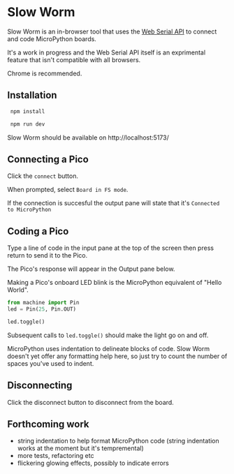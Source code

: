 # Slow Worm

Slow Worm is an in-browser tool that uses the [Web Serial API](https://developer.mozilla.org/en-US/docs/Web/API/Web_Serial_API) to connect and code MicroPython boards.

It's a work in progress and the Web Serial API itself is an exprimental feature that isn't compatible with all browsers.

Chrome is recommended.

## Installation

```bash
 npm install

 npm run dev
```

Slow Worm should be available on http://localhost:5173/

## Connecting a Pico

Click the `connect` button.

When prompted, select `Board in FS mode`.

If the connection is succesful the output pane will state that it's `Connected to MicroPython`

## Coding a Pico

Type a line of code in the input pane at the top of the screen then press return to send it to the Pico.

The Pico's response will appear in the Output pane below.

Making a Pico's onboard LED blink is the MicroPython equivalent of "Hello World".

```python
from machine import Pin
led = Pin(25, Pin.OUT)

led.toggle()
```

Subsequent calls to `led.toggle()` should make the light go on and off.

MicroPython uses indentation to delineate blocks of code. Slow Worm doesn't yet offer any formatting help here, so just try to count the number of spaces you've used to indent.

## Disconnecting

Click the disconnect button to disconnect from the board.

## Forthcoming work

- string indentation to help format MicroPython code (string indentation works at the moment but it's tempremental)
- more tests, refactoring etc
- flickering glowing effects, possibly to indicate errors
